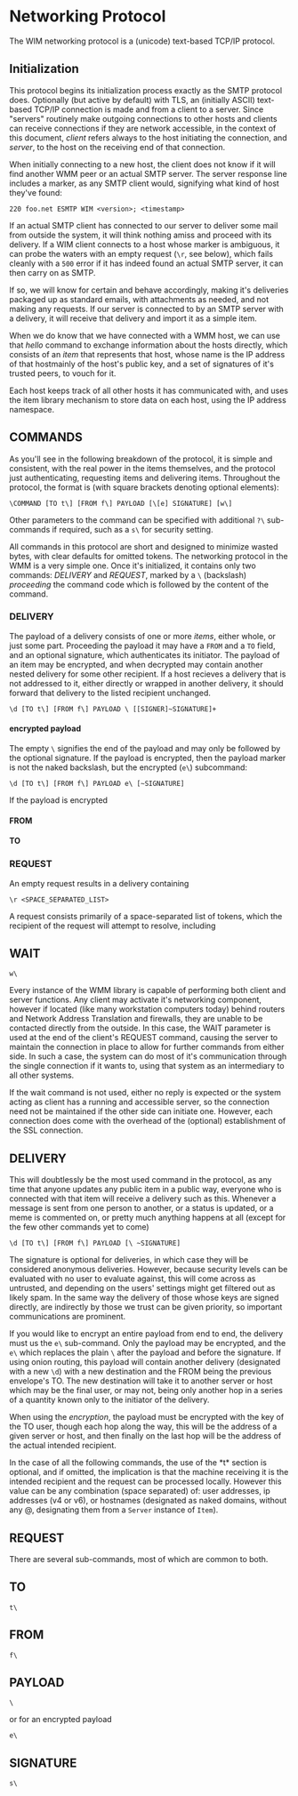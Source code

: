 # Networking Protocol

The WIM networking protocol is a (unicode) text-based TCP/IP protocol.  

## Initialization

This protocol begins its initialization process exactly as the SMTP protocol does.  Optionally (but active by default) with TLS, an (initially ASCII) text-based TCP/IP connection is made and from a client to a server.  Since "servers" routinely make outgoing connections to other hosts and clients can receive connections if they are network accessible, in the context of this document, *client* refers always to the host initiating the connection, and *server*, to the host on the receiving end of that connection.

When initially connecting to a new host, the client does not know if it will find another WMM peer or an actual SMTP server.  The server response line includes a marker, as any SMTP client would, signifying what kind of host they've found:

	220 foo.net ESMTP WIM <version>; <timestamp>

If an actual SMTP client has connected to our server to deliver some mail from outside the system, it will think nothing amiss and proceed with its delivery.  If a WIM client connects to a host whose marker is ambiguous, it can probe the waters with an empty request (`\r`, see below), which fails cleanly with a `500` error if it has indeed found an actual SMTP server, it can then carry on as SMTP.



If so, we will know for certain and behave accordingly, making it's deliveries packaged up as standard emails, with attachments as needed, and not making any requests.  If our server is connected to by an SMTP server with a delivery, it will receive that delivery and import it as a simple item.

When we do know that we have connected with a WMM host, we can use that *hello* command to exchange information about the hosts directly, which consists of an *item* that represents that host, whose name is the IP address of that hostmainly of the host's public key, and a set of signatures of it's trusted peers, to vouch for it.

Each host keeps track of all other hosts it has communicated with, and uses the item library mechanism to store data on each host, using the IP address namespace.  

## COMMANDS

As you'll see in the following breakdown of the protocol, it is simple and consistent, with the real power in the items themselves, and the protocol just authenticating, requesting items and delivering items.  Throughout the protocol, the format is (with square brackets denoting optional elements):

	\COMMAND [TO t\] [FROM f\] PAYLOAD [\[e] SIGNATURE] [w\] 

Other parameters to the command can be specified with additional `?\` sub-commands if required, such as a `s\` for security setting.


All commands in this protocol are short and designed to minimize wasted bytes, with clear defaults for omitted tokens.  The networking protocol in the WMM is a very simple one.  Once it's initialized, it contains only two commands: *DELIVERY* and *REQUEST*, marked by a `\` (backslash) *proceeding* the command code which is followed by the content of the command.


### DELIVERY

The payload of a delivery consists of one or more *items*, either whole, or just some part.  Proceeding the payload it may have a `FROM` and a `TO` field, and an optional signature, which authenticates its initiator.  The payload of an item may be encrypted, and when decrypted may contain another nested delivery for some other recipient.  If a host recieves a delivery that is not addressed to it, either directly or wrapped in another delivery, it should forward that delivery to the listed recipient unchanged.

	\d [TO t\] [FROM f\] PAYLOAD \ [[SIGNER]~SIGNATURE]+

#### encrypted payload

The empty `\` signifies the end of the payload and may only be followed by the optional signature.  If the payload is encrypted, then the payload marker is not the naked backslash, but the encrypted (`e\`) subcommand:

	\d [TO t\] [FROM f\] PAYLOAD e\ [~SIGNATURE]

If the payload is encrypted

#### FROM

#### TO



### REQUEST

An empty request results in a delivery containing 

	\r <SPACE_SEPARATED_LIST>
	
A request consists primarily of a space-separated list of tokens, which the recipient of the request will attempt to resolve, including 



## WAIT

	w\


Every instance of the WMM library is capable of performing both client and server functions.  Any client may activate it's networking component, however if located (like many workstation computers today) behind routers and Network Address Translation and firewalls, they are unable to be contacted directly from the outside.  In this case, the WAIT parameter is used at the end of the client's REQUEST command, causing the server to maintain the connection in place to allow for further commands from either side.  In such a case, the system can do most of it's communication through the single connection if it wants to, using that system as an intermediary to all other systems.

If the wait command is not used, either no reply is expected or the system acting as client has a running and accessible server, so the connection need not be maintained if the other side can initiate one.  However, each connection does come with the overhead of the (optional) establishment of the SSL connection.

## DELIVERY

This will doubtlessly be the most used command in the protocol, as any time that anyone updates any public item in a public way, everyone who is connected with that item will receive a delivery such as this.  Whenever a message is sent from one person to another, or a status is updated, or a meme is commented on, or pretty much anything happens at all (except for the few other commands yet to come)

	\d [TO t\] [FROM f\] PAYLOAD [\ ~SIGNATURE]
	
The signature is optional for deliveries, in which case they will be considered anonymous deliveries.  However, because security levels can be evaluated with no user to evaluate against, this will come across as untrusted, and depending on the users' settings might get filtered out as likely spam.  In the same way the delivery of those whose keys are signed directly, are indirectly by those we trust can be given priority, so important communications are prominent.

If you would like to encrypt an entire payload from end to end, the delivery must us the `e\` sub-command.  Only the payload may be encrypted, and the `e\` which replaces the plain `\` after the payload and before the signature.  If using onion routing, this payload will contain another delivery (designated with a new `\d`) with a new destination and the FROM being the previous envelope's TO.  The new destination will take it to another server or host which may be the final user, or may not, being only another hop in a series of a quantity known only to the initiator of the delivery.

When using the *encryption*, the payload must be encrypted with the key of the TO user, though each hop along the way, this will be the address of a given server or host, and then finally on the last hop will be the address of the actual intended recipient.

In the case of all the following commands, the use of the *t\* section is optional, and if omitted, the implication is that the machine receiving it is the intended recipient and the request can be processed locally.  However this value can be any combination (space separated) of: user addresses, ip addresses (v4 or v6), or hostnames (designated as naked domains, without any @, designating them from a `Server` instance of `Item`).
## REQUEST


There are several sub-commands, most of which are common to both.

## TO

	t\


## FROM

	f\


## PAYLOAD

	\


or for an encrypted payload

	e\


## SIGNATURE

	s\

